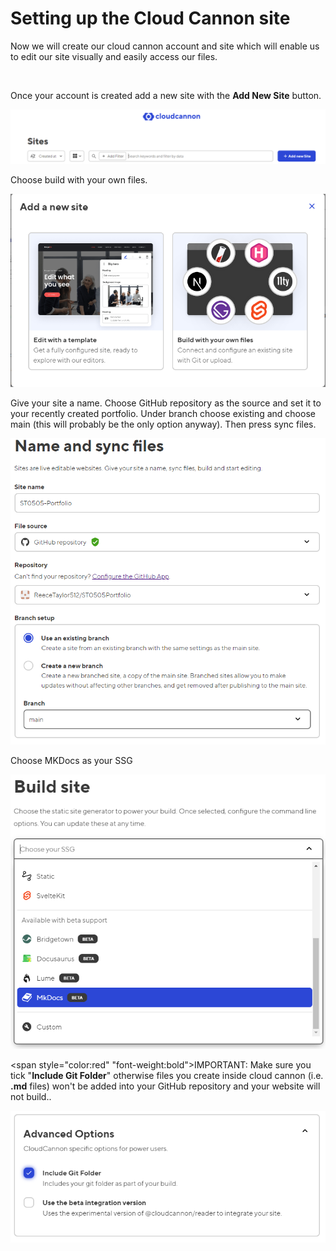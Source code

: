 # Setting up the Cloud Cannon site

Now we will create our cloud cannon account and site which will enable us to edit our site visually and easily access our files.

&nbsp;

Once your account is created add a new site with the **Add New Site** button.

![](/docs/img/SitesPage.png)

Choose build with your own files.

![](/docs/img/AddNew.png)

Give your site a name. Choose GitHub repository as the source and set it to your recently created portfolio. Under branch choose existing and choose main (this will probably be the only option anyway). Then press sync files.

![](/docs/img/image-1.png)

Choose MKDocs as your SSG

![](/docs/img/image-2.png)

<span style="color:red" "font-weight:bold">IMPORTANT: Make sure you tick "**Include Git Folder**" otherwise files you create inside cloud cannon (i.e. **.md** files) won't be added into your GitHub repository and your website will not build.</span>.

![](/docs/img/image-3.png)

&nbsp;